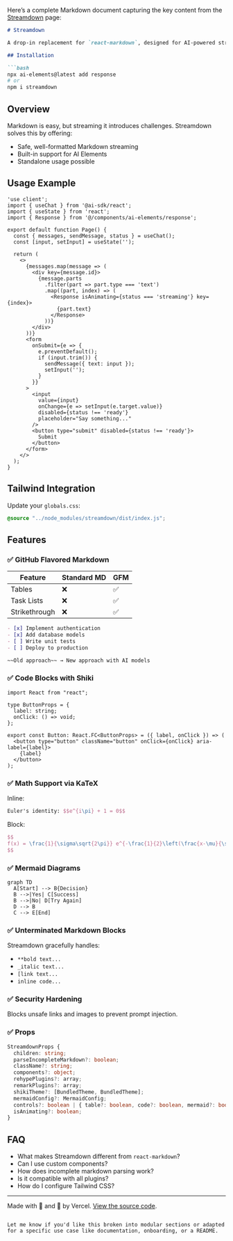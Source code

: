 Here’s a complete Markdown document capturing the key content from the [Streamdown](https://streamdown.ai/) page:

```markdown
# Streamdown

A drop-in replacement for `react-markdown`, designed for AI-powered streaming.

## Installation

```bash
npx ai-elements@latest add response
# or
npm i streamdown
```

## Overview

Markdown is easy, but streaming it introduces challenges. Streamdown solves this by offering:

- Safe, well-formatted Markdown streaming
- Built-in support for AI Elements
- Standalone usage possible

## Usage Example

```tsx
'use client';
import { useChat } from '@ai-sdk/react';
import { useState } from 'react';
import { Response } from '@/components/ai-elements/response';

export default function Page() {
  const { messages, sendMessage, status } = useChat();
  const [input, setInput] = useState('');

  return (
    <>
      {messages.map(message => (
        <div key={message.id}>
          {message.parts
            .filter(part => part.type === 'text')
            .map((part, index) => (
              <Response isAnimating={status === 'streaming'} key={index}>
                {part.text}
              </Response>
            ))}
        </div>
      ))}
      <form
        onSubmit={e => {
          e.preventDefault();
          if (input.trim()) {
            sendMessage({ text: input });
            setInput('');
          }
        }}
      >
        <input
          value={input}
          onChange={e => setInput(e.target.value)}
          disabled={status !== 'ready'}
          placeholder="Say something..."
        />
        <button type="submit" disabled={status !== 'ready'}>
          Submit
        </button>
      </form>
    </>
  );
}
```

## Tailwind Integration

Update your `globals.css`:

```css
@source "../node_modules/streamdown/dist/index.js";
```

## Features

### ✅ GitHub Flavored Markdown

| Feature        | Standard MD | GFM |
|----------------|-------------|-----|
| Tables         | ❌          | ✅  |
| Task Lists     | ❌          | ✅  |
| Strikethrough  | ❌          | ✅  |

```markdown
- [x] Implement authentication
- [x] Add database models
- [ ] Write unit tests
- [ ] Deploy to production

~~Old approach~~ → New approach with AI models
```

### ✅ Code Blocks with Shiki

```tsx
import React from "react";

type ButtonProps = {
  label: string;
  onClick: () => void;
};

export const Button: React.FC<ButtonProps> = ({ label, onClick }) => (
  <button type="button" className="button" onClick={onClick} aria-label={label}>
    {label}
  </button>
);
```

### ✅ Math Support via KaTeX

Inline:

```latex
Euler's identity: $$e^{i\pi} + 1 = 0$$
```

Block:

```latex
$$
f(x) = \frac{1}{\sigma\sqrt{2\pi}} e^{-\frac{1}{2}\left(\frac{x-\mu}{\sigma}\right)^2}
$$
```

### ✅ Mermaid Diagrams

```mermaid
graph TD
  A[Start] --> B{Decision}
  B -->|Yes| C[Success]
  B -->|No| D[Try Again]
  D --> B
  C --> E[End]
```

### ✅ Unterminated Markdown Blocks

Streamdown gracefully handles:

- `**bold text...`
- `_italic text...`
- `[link text...`
- `inline code...`

### ✅ Security Hardening

Blocks unsafe links and images to prevent prompt injection.

### ✅ Props

```ts
StreamdownProps {
  children: string;
  parseIncompleteMarkdown?: boolean;
  className?: string;
  components?: object;
  rehypePlugins?: array;
  remarkPlugins?: array;
  shikiTheme?: [BundledTheme, BundledTheme];
  mermaidConfig?: MermaidConfig;
  controls?: boolean | { table?: boolean, code?: boolean, mermaid?: boolean };
  isAnimating?: boolean;
}
```

## FAQ

- What makes Streamdown different from `react-markdown`?
- Can I use custom components?
- How does incomplete markdown parsing work?
- Is it compatible with all plugins?
- How do I configure Tailwind CSS?

---

Made with 🖤 and 🤖 by Vercel. [View the source code](https://streamdown.ai/).
```

Let me know if you'd like this broken into modular sections or adapted for a specific use case like documentation, onboarding, or a README.
